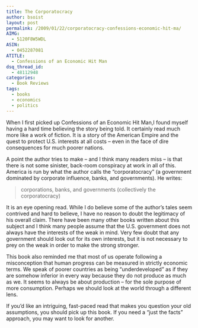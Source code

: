 ```yaml
---
title: The Corporatocracy
author: bsoist
layout: post
permalink: /2009/01/22/corporatocracy-confessions-economic-hit-ma/
AIMG:
  - 5120F8W5WDL
ASIN:
  - 0452287081
ATITLE:
  - Confessions of an Economic Hit Man
dsq_thread_id:
  - 48112948
categories:
  - Book Reviews
tags:
  - books
  - economics
  - politics
---
```

When I first picked up Confessions of an Economic Hit Man,I found myself having a hard time believing the story being told. It certainly read much more like a work of fiction. It is a story of the American Empire and the quest to protect U.S. interests at all costs &#8211; even in the face of dire consequences for much poorer nations.

A point the author tries to make &#8211; and I think many readers miss &#8211; is that there is not some sinister, back-room conspiracy at work in all of this. America is run by what the author calls the &#8220;corporatocracy&#8221; (a government dominated by corporate influence, banks, and governments). He writes:

> corporations, banks, and governments (collectively the corporatocracy) 

It is an eye opening read. While I do believe some of the author&#8217;s tales seem contrived and hard to believe, I have no reason to doubt the legitimacy of his overall claim. There have been many other books written about this subject and I think many people assume that the U.S. government does not always have the interests of the weak in mind. Very few doubt that any government should look out for its own interests, but it is not necessary to prey on the weak in order to make the strong stronger.

This book also reminded me that most of us operate following a misconception that human progress can be measured in strictly economic terms. We speak of poorer countries as being &#8220;underdeveloped&#8221; as if they are somehow inferior in every way because they do not produce as much as we. It seems to always be about production &#8211; for the sole purpose of more consumption. Perhaps we should look at the world through a different lens.

If you&#8217;d like an intriguing, fast-paced read that makes you question your old assumptions, you should pick up this book. If you need a &#8220;just the facts&#8221; approach, you may want to look for another.
